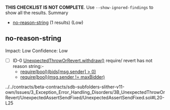 **THIS CHECKLIST IS NOT COMPLETE**. Use `--show-ignored-findings` to show all the results.
Summary
 - [no-reason-string](#no-reason-string) (1 results) (Low)
## no-reason-string
Impact: Low
Confidence: Low
 - [ ] ID-0
[UnexpectedThrowOrRevert.withdraw()](../../contracts/beta-contracts/sdb-subfolders-slither-v11-own/Issues/3_Exception_Error_Handling_Disorders/3B_UnexpectedThrowOrRevert/UnexpectedAssertSendFixed/UnexpectedAssertSendFixed.sol#L20-L25) require/ revert has not reason string:- 
	- [require(bool)(bids[msg.sender] > 0)](../../contracts/beta-contracts/sdb-subfolders-slither-v11-own/Issues/3_Exception_Error_Handling_Disorders/3B_UnexpectedThrowOrRevert/UnexpectedAssertSendFixed/UnexpectedAssertSendFixed.sol#L21)
	- [require(bool)(msg.sender != maxBidder)](../../contracts/beta-contracts/sdb-subfolders-slither-v11-own/Issues/3_Exception_Error_Handling_Disorders/3B_UnexpectedThrowOrRevert/UnexpectedAssertSendFixed/UnexpectedAssertSendFixed.sol#L22)

../../contracts/beta-contracts/sdb-subfolders-slither-v11-own/Issues/3_Exception_Error_Handling_Disorders/3B_UnexpectedThrowOrRevert/UnexpectedAssertSendFixed/UnexpectedAssertSendFixed.sol#L20-L25


